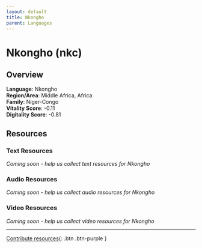 ```yaml
---
layout: default
title: Nkongho
parent: Languages
---
```


# Nkongho (nkc)

## Overview

**Language**: Nkongho  
**Region/Area**: Middle Africa, Africa  
**Family**: Niger-Congo  
**Vitality Score**: -0.11  
**Digitality Score**: -0.81  

## Resources

### Text Resources
*Coming soon - help us collect text resources for Nkongho*

### Audio Resources
*Coming soon - help us collect audio resources for Nkongho*

### Video Resources
*Coming soon - help us collect video resources for Nkongho*

---

[Contribute resources](https://fairtrain.github.io/){: .btn .btn-purple }
